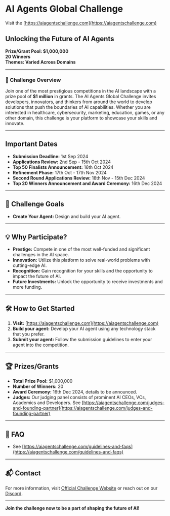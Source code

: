 # AI Agents Global Challenge 

Visit the [https://aiagentschallenge.com](https://aiagentschallenge.com)

## Unlocking the Future of AI Agents

**Prize/Grant Pool: $1,000,000**  
**20 Winners**  
**Themes: Varied Across Domains**

---

### 🚀 Challenge Overview
Join one of the most prestigious competitions in the AI landscape with a prize pool of **$1 million** in grants. The AI Agents Global Challenge invites developers, innovators, and thinkers from around the world to develop solutions that push the boundaries of AI capabilities. Whether you are interested in healthcare, cybersecurity, marketing, education, games, or any other domain, this challenge is your platform to showcase your skills and innovate.


---

## Important Dates

- **Submission Deadline:** 1st Sep 2024
- **Applications Review:** 2nd Sep - 15th Oct 2024
- **Top 50 Finalists Announcement:** 16th Oct 2024
- **Refinement Phase:** 17th Oct - 17th Nov 2024
- **Second Round Applications Review:** 18th Nov - 15th Dec 2024
- **Top 20 Winners Announcement and Award Ceremony:** 16th Dec 2024

---

## 🎯 Challenge Goals
- **Create Your Agent:** Design and build your AI agent.

---

## 💡 Why Participate?
- **Prestige:** Compete in one of the most well-funded and significant challenges in the AI space.
- **Innovation:** Utilize this platform to solve real-world problems with cutting-edge AI.
- **Recognition:** Gain recognition for your skills and the opportunity to impact the future of AI.
- **Future Investments:** Unlock the opportunity to receive investments and more funding.

---

## 🛠️ How to Get Started
1. **Visit:** [https://aiagentschallenge.com](https://aiagentschallenge.com)
2. **Build your agent:** Develop your AI agent using any technology stack that you prefer.
3. **Submit your agent:** Follow the submission guidelines to enter your agent into the competition.

---

## 🏆 Prizes/Grants
- **Total Prize Pool:** $1,000,000
- **Number of Winners:** 20
- **Award Ceremony:** 16th Dec 2024, details to be announced.
- **Judges:** Our judging panel consists of prominent AI CEOs, VCs, Academics and Developers. See [https://aiagentschallenge.com/judges-and-founding-partner](https://aiagentschallenge.com/judges-and-founding-partner)
---

## 🤔 FAQ
- See [https://aiagentschallenge.com/guidelines-and-faqs](https://aiagentschallenge.com/guidelines-and-faqs)

---

## 📬 Contact
For more information, visit [Official Challenge Website](https://aiagentschallenge.com) or reach out on our [Discord](https://discord.gg/c9sBhszY5m).

---

**Join the challenge now to be a part of shaping the future of AI!**

